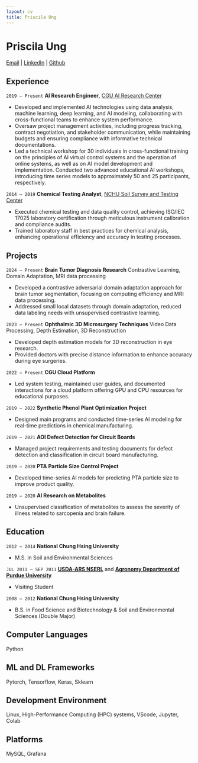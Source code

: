 ```yaml
---
layout: cv
title: Priscila Ung
---
```

# Priscila Ung
<div id="webaddress">
<a href="mailto:pici9218@gmail.com">Email</a>
| <a href="https://www.linkedin.com/in/priscilaung">LinkedIn</a>
| <a href="https://github.com/Poopogen">Github</a> 
</div>



## Experience
`2019 – Present`
__AI Research Engineer__, [CGU AI Research Center](https://www.cgu.edu.tw/aic-en)
- Developed and implemented AI technologies using data analysis, machine learning, deep learning, and AI modeling, collaborating with cross-functional teams to enhance system performance.
- Oversaw project management activities, including progress tracking, contract negotiation, and stakeholder communication, while maintaining budgets and ensuring compliance with informative technical documentations.
- Led a technical workshop for 30 individuals in cross-functional training on the principles of AI virtual control systems and the operation of online systems, as well as on AI model development and implementation. Conducted two advanced educational AI workshops, introducing time series models to approximately 50 and 25 participants, respectively.

`2014 – 2019`
__Chemical Testing Analyst__, [NCHU Soil Survey and Testing Center](https://sstc.nchu.edu.tw/EN/index)
- Executed chemical testing and data quality control, achieving ISO/IEC 17025 laboratory certification through meticulous instrument calibration and compliance audits.
- Trained laboratory staff in best practices for chemical analysis, enhancing operational efficiency and accuracy in testing processes.




## Projects
`2024 – Present`
__Brain Tumor Diagnosis Research__
  Contrastive Learning, Domain Adaptation, MRI data processing
- Developed a contrastive adversarial domain adaptation approach for brain tumor segmentation, focusing on computing efficiency and MRI data processing.
- Addressed small local datasets through domain adaptation, reduced data labeling needs with unsupervised contrastive learning.

`2023 – Present`
__Ophthalmic 3D Microsurgery Techniques__ 
  Video Data Processing, Depth Estimation, 3D Reconstruction
- Developed depth estimation models for 3D reconstruction in eye research.
- Provided doctors with precise distance information to enhance accuracy during eye surgeries.

`2022 – Present`
__CGU Cloud Platform__ 
- Led system testing, maintained user guides, and documented interactions for a cloud platform offering GPU and CPU resources for educational purposes.

`2019 – 2022`
__Synthetic Phenol Plant Optimization Project__
- Designed main programs and conducted time-series AI modeling for real-time predictions in chemical manufacturing.

`2019 – 2021`
__AOI Defect Detection for Circuit Boards__
- Managed project requirements and testing documents for defect detection and classification in circuit board manufacturing.
  
`2019 – 2020`
__PTA Particle Size Control Project__
- Developed time-series AI models for predicting PTA particle size to improve product quality.

`2019 – 2020`
__AI Research on Metabolites__
- Unsupervised classification of metabolites to assess the severity of illness related to sarcopenia and brain failure.




## Education
`2012 – 2014`
__National Chung Hsing University__
- M.S. in Soil and Environmental Sciences

`JUL 2011 – SEP 2011`
 [__USDA-ARS NSERL__](https://www.ars.usda.gov/midwest-area/west-lafayette-in/national-soil-erosion-research/) and [__Agronomy Department of Purdue University__](https://ag.purdue.edu/department/agry/index.html)
- Visiting Student 

`2008 – 2012`
__National Chung Hsing University__
- B.S. in Food Science and Biotechnology & Soil and Environmental Sciences (Double Major)


## Computer Languages 
Python

## ML and DL Frameworks 
Pytorch, Tensorflow, Keras, Sklearn

## Development Environment 
Linux, High-Performance Computing (HPC) systems, VScode, Jupyter, Colab

## Platforms 
MySQL, Grafana




<!-- ### Footer

Last updated: May 2013 -->


